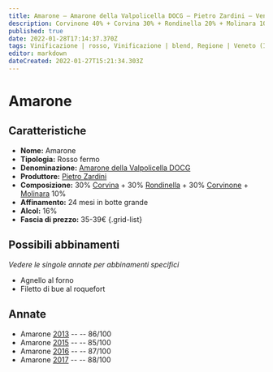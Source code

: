 ```yaml
---
title: Amarone – Amarone della Valpolicella DOCG – Pietro Zardini – Veneto (IT) – 35-39€ – 3★
description: Corvinone 40% + Corvina 30% + Rondinella 20% + Molinara 10% | Agnello al forno – Filetto di bue al roquefort
published: true
date: 2022-01-28T17:14:37.370Z
tags: Vinificazione | rosso, Vinificazione | blend, Regione | Veneto (IT), Vinificazione | fermo, Prezzi | 35-39€, Vitigni | Corvina, Vitigni | Rondinella, Vitigni | Corvinone, Valutazioni | 3 stelle, Alimento | agnello, Cottura | al forno, Alimento | bue, Aromatizzazione | al roquefort
editor: markdown
dateCreated: 2022-01-27T15:21:34.303Z
---
```


# Amarone

## Caratteristiche
- **Nome:** <span class="nome">Amarone</span>
- **Tipologia:** Rosso fermo
- **Denominazione:** <span class="denominazione">[Amarone della Valpolicella DOCG](/denominazioni/Italia/Veneto/DOCG/Amarone-della-Valpolicella)</span>
- **Produttore:** <span class="cantina">[Pietro Zardini](/produttori/Italia/Veneto/Pietro-Zardini)</span> 
- **Composizione:** 30% [Corvina](/vitigni/Italia/corvina) + 30% [Rondinella](/vitigni/Italia/rondinella) + 30% [Corvinone](/vitigni/Italia/corvinone) + [Molinara](/vitigni/Italia/molinara) 10%
- **Affinamento:** 24 mesi in botte grande
- **Alcol:** 16%
- **Fascia di prezzo:** 35-39€
{.grid-list}

## Possibili abbinamenti
*Vedere le singole annate per abbinamenti specifici*

- Agnello al forno
- Filetto di bue al roquefort

## Annate
- Amarone [2013](vini/Italia/Veneto/Pietro-Zardini/Amarone/2013) -- <span class="star-3"></span> -- 86/100
- Amarone [2015](vini/Italia/Veneto/Pietro-Zardini/Amarone/2015) -- <span class="star-3"></span> -- 85/100
- Amarone [2016](vini/Italia/Veneto/Pietro-Zardini/Amarone/2016) -- <span class="star-3"></span> -- 87/100
- Amarone [2017](vini/Italia/Veneto/Pietro-Zardini/Amarone/2017) -- <span class="star-3"></span> -- 88/100


